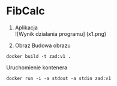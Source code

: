 # FibCalc

1. Aplikacja  
   ![Wynik dzialania programu] (x1.png)

2. Obraz
   Budowa obrazu

```
docker build -t zad:v1 .
```

Uruchomienie kontenera

```
docker run -i -a stdout -a stdin zad:v1
```
